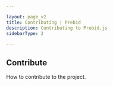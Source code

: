 ```yaml
---

layout: page_v2
title: Contributing | Prebid
description: Contributing to Prebid.js
sidebarType: 2

---
```


## Contribute

<p class="main-text">How to contribute to the project.</p>